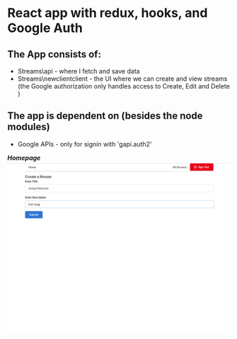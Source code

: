 # React app with redux, hooks, and Google Auth

## The App consists of:
- Streams\api - where I fetch and save data
- Streams\newclientclient - the UI where we can create and view streams (the Google authorization only handles access to Create, Edit and Delete )

## The app is dependent on (besides the node modules)
- Google APIs - only for signin with 'gapi.auth2'

***Homepage***
![Homepage](/github/10.png)